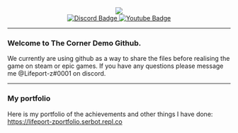 <!--Coding from home gif-->
<div id="header" align="center">
  <img src="https://i.postimg.cc/28FzfNhd/Real-word-logo.png"/>
</div>

<!--Social medias-->
<div id="badges" align="center">
  <a href="https://discord.gg/Z34XUqhaEX">
  <img src="https://img.shields.io/badge/Discord-blue?style=for-the-badge&logo=discord&logoColor=white" alt="Discord Badge">
</a>
  <a href="https://www.youtube.com/channel/UCDQ3xhfRFrtsvOsdBsMOf0Q">
    <img src="https://img.shields.io/badge/YouTube-red?style=for-the-badge&logo=youtube&logoColor=white" alt="Youtube Badge"/>
  </a>
</div>

<!--How many people have viewed my profile-->
<div id="views" align="center">
  <img src="https://komarev.com/ghpvc/?username=astr6id&style=flat-square&color=green" alt=""/>
</div>

---

### Welcome to The Corner Demo Github.

We currently are using github as a way to share the files before realising the game on steam or epic games. 
If you have any questions please message me @Lifeport-z#0001 on discord.

---

### My portfolio

Here is my portfolio of the achievements and other things I have done:
https://lifeport-zportfolio.serbot.repl.co

